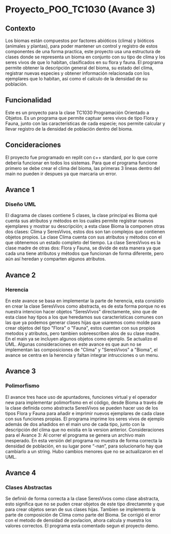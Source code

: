 # Proyecto_POO_TC1030 (Avance 3)

## Contexto

Los biomas están compuestos por factores abióticos (clima) y bióticos (animales y plantas), para poder mantener un control y registro de estos componentes de una forma practica, este proyecto usa una estructura de clases donde se representa un bioma en conjunto con su tipo de clima y los seres vivos de que lo habitan, clasificados en su flora y fauna. El programa permite obtener la descripción general del bioma, su estado del clima, registrar nuevas especies y obtener información relacionada con los ejemplares que lo habitan, así como el calculo de la densidad de su población.

## Funcionalidad

Este es un proyecto para la clase TC1030 Programación Orientado a Objetos. Es un programa que permite captuar seres vivos de tipo Flora y Fauna, junto con las características de cada especie; nos permite calcular y llevar registro de la densidad de población dentro del bioma. 

## Concideraciones

El proyecto fue programado en replit con c++ standard, por lo que corre deberia funcionar en todos los sistemas.
Para que el programa funcione primero se debe crear el clima del bioma, las primeras 3 lineas dentro del main no pueden ir despues ya que marcaria un error.


## Avance 1
### Diseño UML

El diagrama de clases contiene 5 clases, la clase principal es Bioma qué cuenta sus atributos y métodos en los cuales permite registrar nuevos ejemplares y mostrar su descripción; a esta clase Bioma la componen otras dos clases: Clima y SeresVivos, estos dos son tan complejos que contienen objetos propios. La clase Clima cuenta con sus atributos y métodos con el que obtenemos un estado completo del tiempo. La clase SeresVivos es la clase madre de otras dos: Flora y Fauna, se divide de esta manera ya que cada una tiene atributos y métodos que funcionan de forma diferente, pero aún así heredan y comparten algunos atributos. 

## Avance 2
### Herencia 

En este avance se basa en implementar la parte de herencia, esta consistío en crear la clase SeresVivos como abstracta, es de esta forma porque no es nuestra intencion hacer objetos "SeresVivos" directamente, sino que de esta clase hay tipos a los que heredamos sus características comunes con las que ya podemos generar clases hijas que usaremos como molde para crear objetos del tipo "Flora" o "Fauna", estos cuentan con sus propios metodos y atributos, pero tambien sobreescriben alos de su clase madre. En el main ya se incluyen algunos objetos como ejemplo. Se actualizo el UML.
Algunas consideraciones en este avance es que aun no se implementan las composiciones de "Clima" y "SeresVivos" a "Bioma", el avance se centra en la herencia y faltan integrar intrucciones o un menu.

## Avance 3
### Polimorfismo 

El avance tres hace uso de apuntadores, funciones virtual y el operador new para implementar polimorfismo en el código, desde Bioma a través de la clase definida como abstracta SeresVivos se pueden hacer uso de los tipos Flora y Fauna para añadir e imprimir nuevos ejemplares de cada clase con sus funciones propias. El programa imprime los seres vivos de ejemplo además de dos añadidos en el main uno de cada tipo, junto con la descripción del clima que no existia en la version anterior. 
Consideraciones para el Avance 3: Al correr el programa se genera un archivo main inesperado. En esta versión del programa no muestra de forma correcta la densidad de población, en su lugar pone “-nan”, para solucionarlo hay que cambiarlo a un string. Hubo cambios menores que no se actualizaron en el UML. 

## Avance 4
### Clases Abstractas 

Se definió de forma correcta a la clase SeresVivos como clase abstracta, esto significa que no se puden crear objetos de este tipo directamnte y que para crear objetos seran de sus clases hijas. Tambien se implemento la parte de composición de Clima como parte del Bioma. Se corrigió el error con el metodo de densidad de povlacion, ahora calcula y muestra los valores correctos. El programa esta comentado segun el proyecto demo.



